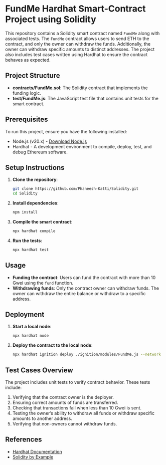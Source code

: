 # FundMe Hardhat Smart-Contract Project using Solidity

This repository contains a Solidity smart contract named `FundMe` along with associated tests. The `FundMe` contract allows users to send ETH to the contract, and only the owner can withdraw the funds. Additionally, the owner can withdraw specific amounts to distinct addresses. The project also includes test cases written using Hardhat to ensure the contract behaves as expected.

## Project Structure

- **contracts/FundMe.sol**: The Solidity contract that implements the funding logic.
- **test/FundMe.js**: The JavaScript test file that contains unit tests for the smart contract.

## Prerequisites

To run this project, ensure you have the following installed:
- Node.js (v20.x) - [Download Node.js](https://nodejs.org/en/download/package-manager)
- Hardhat - A development environment to compile, deploy, test, and debug Ethereum software.

## Setup Instructions

1. **Clone the repository**:
    ```bash
    git clone https://github.com/Phaneesh-Katti/Solidity.git
    cd Solidity
    ```

2. **Install dependencies**:
    ```bash
    npm install
    ```

3. **Compile the smart contract**:
    ```bash
    npx hardhat compile
    ```

4. **Run the tests**:
    ```bash
    npx hardhat test
    ```

## Usage

- **Funding the contract**: Users can fund the contract with more than 10 Gwei using the `fund` function.
- **Withdrawing funds**: Only the contract owner can withdraw funds. The owner can withdraw the entire balance or withdraw to a specific address.

## Deployment

1. **Start a local node**:
    ```bash
    npx hardhat node
    ```

2. **Deploy the contract to the local node**:
    ```bash
    npx hardhat ignition deploy ./ignition/modules/FundMe.js --network localhost
    ```

## Test Cases Overview

The project includes unit tests to verify contract behavior. These tests include:
1. Verifying that the contract owner is the deployer.
2. Ensuring correct amounts of funds are transferred.
3. Checking that transactions fail when less than 10 Gwei is sent.
4. Testing the owner’s ability to withdraw all funds or withdraw specific amounts to another address.
5. Verifying that non-owners cannot withdraw funds.

## References

- [Hardhat Documentation](https://hardhat.org/hardhat-runner/docs/getting-started)
- [Solidity by Example](https://solidity-by-example.org/)

